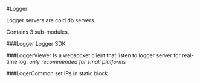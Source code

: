 #Logger

Logger servers are cold db servers.

Contains 3 sub-modules.

###Logger
Logger SDK


###LoggerViewer
Is a websocket client that listen to logger server for real-time log.
*_only recommended for small platforms_*


###LogerCommon
set IPs in static block